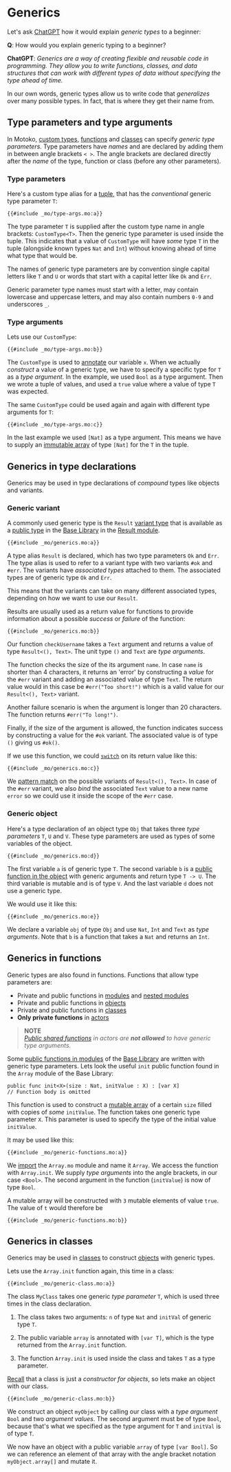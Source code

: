 # Generics
Let's ask [ChatGPT](https://chat.openai.com/) how it would explain *generic types* to a beginner:

**Q**: How would you explain generic typing to a beginner?  

**ChatGPT**: *Generics are a way of creating flexible and reusable code in programming. They allow you to write functions, classes, and data structures that can work with different types of data without specifying the type ahead of time.* 

In our own words, generic types allow us to write code that *generalizes* over many possible types. In fact, that is where they get their name from. 

## Type parameters and type arguments
In Motoko, [custom types](/common-programming-concepts/types.html#the-type-keyword), [functions](/common-programming-concepts/functions.html) and [classes](/common-programming-concepts/objects-and-classes/classes.html) can specify *generic type parameters*. Type parameters have *names* and are declared by adding them in between angle brackets `< >`. The angle brackets are declared directly after the *name* of the type, function or class (before any other parameters).

### Type parameters
Here's a custom type alias for a [tuple](/common-programming-concepts/types/tuples.html), that has the *conventional* generic type parameter `T`:
```motoko
{{#include _mo/type-args.mo:a}}
```

The type parameter `T` is supplied after the custom type name in angle brackets: `CustomType<T>`. Then the generic type parameter is used inside the tuple. This indicates that a value of `CustomType` will have *some* type `T` in the tuple (alongside known types `Nat` and `Int`) without knowing ahead of time what type that would be.

The names of generic type parameters are by convention single capital letters like `T` and `U` or words that start with a capital letter like `Ok` and `Err`. 

Generic parameter type names must start with a letter, may contain lowercase and uppercase letters, and may also contain numbers `0-9` and underscores `_`.

### Type arguments
Lets use our `CustomType`:
```motoko
{{#include _mo/type-args.mo:b}}
```

The `CustomType` is used to [annotate](/common-programming-concepts/types.html) our variable `x`. When we actually *construct* a value of a generic type, we have to specify a specific type for `T` as a *type argument*. In the example, we used `Bool` as a type argument. Then we wrote a tuple of values, and used a `true` value where a value of type `T` was expected.

The same `CustomType` could be used again and again with different type arguments for `T`:
```motoko
{{#include _mo/type-args.mo:c}}
```

In the last example we used `[Nat]` as a type argument. This means we have to supply an [immutable array](/common-programming-concepts/types/immutable-arrays.html) of type `[Nat]` for the `T` in the tuple. 

## Generics in type declarations
Generics may be used in type declarations of *compound* types like objects and variants.

### Generic variant
A commonly used generic type is the `Result` [variant type](/common-programming-concepts/types/variants.html) that is available as a [public type](/common-programming-concepts/modules.html#public-types-in-modules) in the [Base Library](/base-library.html) in the [Result module](/base-library/utils/result.html). 
```motoko
{{#include _mo/generics.mo:a}}
```

A type alias `Result` is declared, which has two type parameters `Ok` and `Err`. The type alias is used to refer to a variant type with two variants `#ok` and `#err`. The variants have *associated types* attached to them. The associated types are of generic type `Ok` and `Err`.

This means that the variants can take on many different associated types, depending on how we want to use our `Result`. 

Results are usually used as a return value for functions to provide information about a possible *success* or *failure* of the function:
```motoko
{{#include _mo/generics.mo:b}}
```

Our function `checkUsername` takes a `Text` argument and returns a value of type `Result<(), Text>`. The unit type `()` and `Text` are *type arguments*. 

The function checks the size of the its argument `name`. In case `name` is shorter than 4 characters, it returns an 'error' by constructing a *value* for the `#err` variant and adding an associated value of type `Text`. The return value would in this case be `#err("Too short!")` which is a valid value for our `Result<(), Text>` variant.  

Another failure scenario is when the argument is longer than 20 characters. The function returns `#err("To long!")`.

Finally, if the size of the argument is allowed, the function indicates success by constructing a value for the `#ok` variant. The associated value is of type `()` giving us `#ok()`.

If we use this function, we could [`switch`](/common-programming-concepts/control-flow/switch-expression.html) on its return value like this:
```motoko
{{#include _mo/generics.mo:c}}
```

We [pattern match](/common-programming-concepts/pattern-matching.html) on the possible variants of `Result<(), Text>`. In case of the `#err` variant, we also *bind* the associated `Text` value to a new name `error` so we could use it inside the scope of the `#err` case. 

### Generic object
Here's a type declaration of an object type `Obj` that takes three *type parameters* `T`, `U` and `V`. These type parameters are used as types of some variables of the object. 
```motoko
{{#include _mo/generics.mo:d}}
```

The first variable `a` is of generic type `T`. The second variable `b` is a [public function in the object](/common-programming-concepts/objects-and-classes/objects.html#public-functions-in-objects) with generic arguments and return type `T -> U`. The third variable is mutable and is of type `V`. And the last variable `d` does not use a generic type. 

We would use it like this:
```motoko
{{#include _mo/generics.mo:e}}
```

We declare a variable `obj` of type `Obj` and use `Nat`, `Int` and `Text` as *type arguments*. Note that `b` is a function that takes a `Nat` and returns an `Int`. 

## Generics in functions
Generic types are also found in functions. Functions that allow type parameters are:  
- Private and public functions in [modules](/common-programming-concepts/modules.html) and [nested modules](/common-programming-concepts/modules.html#nested-modules)
- Private and public functions in [objects](/common-programming-concepts/objects-and-classes/objects.html)
- Private and public functions in [classes](/common-programming-concepts/objects-and-classes/classes.html)
- **Only private functions** in [actors](/internet-computer-programming-concepts/actors.html)

> **NOTE**  
> *[Public shared functions](/internet-computer-programming-concepts/actors.html#public-shared-functions-in-actors) in actors are **not allowed** to have generic type arguments.* 

Some [public functions in modules](/common-programming-concepts/modules.html#public-functions-in-modules) of the [Base Library](/base-library.html) are written with generic type parameters. Lets look the useful `init` public function found in the `Array` module of the Base Library:
```motoko
public func init<X>(size : Nat, initValue : X) : [var X]
// Function body is omitted
```

This function is used to construct a [mutable array](/common-programming-concepts/types/mutable-arrays.html) of a certain `size` filled with copies of *some* `initValue`. The function takes one generic type parameter `X`. This parameter is used to specify the type of the initial value `initValue`.

It may be used like this:
```motoko
{{#include _mo/generic-functions.mo:a}}
```

We [import](/common-programming-concepts/modules.html#imports) the `Array.mo` module and name it `Array`. We access the function with `Array.init`. We supply *type arguments* into the angle brackets, in our case `<Bool>`. The second argument in the function (`initValue`) is now of type `Bool`. 

A mutable array will be constructed with `3` mutable elements of value `true`. The value of `t` would therefore be
```motoko
{{#include _mo/generic-functions.mo:b}}
```

## Generics in classes
Generics may be used in [classes](/common-programming-concepts/objects-and-classes/classes.html) to construct [objects](/common-programming-concepts/objects-and-classes/objects.html) with generic types.

Lets use the `Array.init` function again, this time in a class:
```motoko
{{#include _mo/generic-class.mo:a}}
```
The class `MyClass` takes one generic *type parameter* `T`, which is used three times in the class declaration. 

1. The class takes two arguments: `n` of type `Nat` and `initVal` of generic type `T`. 

1. The public variable `array` is annotated with `[var T]`, which is the type returned from the `Array.init` function. 

1. The function `Array.init` is used inside the class and takes `T` as a type parameter.

[Recall](/common-programming-concepts/objects-and-classes/classes.html) that a class is just a *constructor for objects*, so lets make an object with our class. 
```motoko
{{#include _mo/generic-class.mo:b}}
```

We construct an object `myObject` by calling our class with a *type argument* `Bool` and two *argument values*. The second argument must be of type `Bool`, because that's what we specified as the type argument for `T` and `initVal` is of type `T`.  

We now have an object with a public variable `array` of type `[var Bool]`. So we can reference an element of that array with the angle bracket notation `myObject.array[]` and mutate it. 
